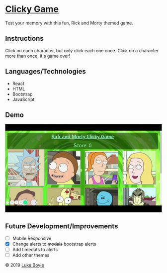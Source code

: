 # [Clicky Game](https://lmboyle.github.io/clickyGame/)

Test your memory with this fun, Rick and Morty themed game. 

## Instructions

Click on each character, but only click each one once. Click on a character more than once, it's game over!

## Languages/Technologies 
* React
* HTML
* Bootstrap
* JavaScript

## Demo

![Demo Gif](public/clickyGameDemo.gif)

## Future Development/Improvements
- [ ] Mobile Responsive
- [X] Change alerts to ~~modals~~ bootstrap alerts
- [ ] Add timeouts to alerts
- [ ] Add other themes

&copy; 2019 [Luke Boyle](https://lmboyle.github.io/)
